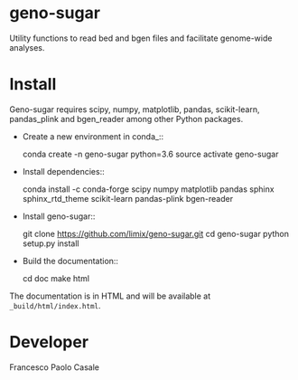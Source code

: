 # geno-sugar
Utility functions to read bed and bgen files and facilitate genome-wide analyses.

# Install

Geno-sugar requires scipy, numpy, matplotlib, pandas, scikit-learn, pandas_plink and bgen_reader among other Python packages.

* Create a new environment in conda_::

    conda create -n geno-sugar python=3.6
    source activate geno-sugar

* Install dependencies::

    conda install -c conda-forge scipy numpy matplotlib pandas sphinx sphinx_rtd_theme scikit-learn pandas-plink bgen-reader

* Install geno-sugar::

    git clone https://github.com/limix/geno-sugar.git
    cd geno-sugar
    python setup.py install

* Build the documentation::

    cd doc
    make html

The documentation is in HTML and will be available at
``_build/html/index.html``.

# Developer

Francesco Paolo Casale
